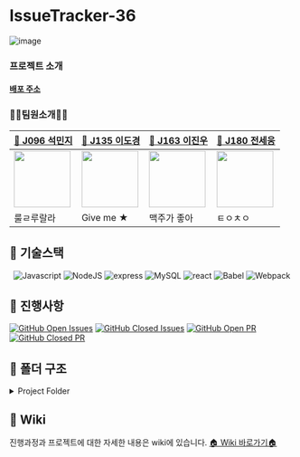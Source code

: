 # IssueTracker-36


![image](https://user-images.githubusercontent.com/57527380/98981572-7a5e7c00-2561-11eb-982d-cfbd287044e8.png)

### 프로젝트 소개

#### [배포 주소](http://101.101.210.128)

### 👩‍💻팀원소개👨‍💻

| [👩 J096 석민지](https://github.com/mjseok)                                                                                   | [💩 J135 이도경](https://github.com/dogyeong)                                                                                   | [🐜 J163 이진우](https://github.com/GrasshopperBears)                                                                         | [🧑 J180 전세웅](https://github.com/saeeng)                                                                                   |
| ----------------------------------------------------------------------------------------------------------------------------- | ------------------------------------------------------------------------------------------------------------------------------- | ----------------------------------------------------------------------------------------------------------------------------- | ----------------------------------------------------------------------------------------------------------------------------- |
| <img src="https://user-images.githubusercontent.com/57527380/97649629-2486d000-1a9b-11eb-9887-4241aeb15753.png" width="100"/> | <img src="https://avatars1.githubusercontent.com/u/40662323?s=460&u=424e2d075fc649dc46ae1ab4485189d0db3d9bdd&v=4" width="100"/> | <img src="https://user-images.githubusercontent.com/34625313/97673417-19e62e00-1acf-11eb-945e-7d019952e558.jpg" width="100"/> | <img src="https://user-images.githubusercontent.com/41819176/97649574-07520180-1a9b-11eb-8826-a083e991d605.jpg" width="100"/> |
| 룰ㄹ루랄라                                                                                                                    | Give me ★                                                                                                                       | 맥주가 좋아                                                                                                                   | ㅌㅇㅊㅇ                                                                                                               |

## 📌 기술스택

<div align="center" style="margin-top : 10px"> 

![Javascript](https://img.shields.io/badge/JavaScript-ES6+-yellow?logo=javascript)
![NodeJS](https://img.shields.io/badge/node.js-v14.5.0-green?logo=node.js) ![express](https://img.shields.io/badge/Express-4.16.1-skyblue?logo=Node.js) ![MySQL](https://img.shields.io/badge/MySQL-v5.7.32-blue?logo=mysql)
![react](https://img.shields.io/badge/React-17.0.1-1cf?logo=react) ![Babel](https://img.shields.io/badge/@babel/core-7.12.3-yellow?logo=babel) ![Webpack](https://img.shields.io/badge/Webpack-5.3.1-blue?logo=Webpack)

</div>

## 📌 진행사항

[![GitHub Open Issues](https://img.shields.io/github/issues-raw/boostcamp-2020/IssueTracker-36?color=green)](https://github.com/boostcamp-2020/IssueTracker-36/issues)
[![GitHub Closed Issues](https://img.shields.io/github/issues-closed-raw/boostcamp-2020/IssueTracker-36?color=red)](https://github.com/boostcamp-2020/IssueTracker-36/issues)
[![GitHub Open PR](https://img.shields.io/github/issues-pr-raw/boostcamp-2020/IssueTracker-36?color=green)](https://github.com/boostcamp-2020/IssueTracker-36/issues)
[![GitHub Closed PR](https://img.shields.io/github/issues-pr-closed-raw/boostcamp-2020/IssueTracker-36?color=red)](https://github.com/boostcamp-2020/IssueTracker-36/issues)


## 📌 폴더 구조

<details>
<summary>Project Folder</summary>
  <div markdown="1">
  
```
🗃 Project Folder  
📁backend  
├── index  
├── 📁bin
├── 📁utils 
├── 📁node_modules
├── 📁routes
│   ├── 📁auth
│   ├── 📁comment
│   ├── 📁image
│   ├── 📁issue 
│   ├── 📁label 
│   ├── 📁milestone
│   └── 📁user
├── 📁services
│   ├── 📁comment
│   ├── 📁image
│   ├── 📁issue 
│   ├── 📁label 
│   ├── 📁milestone
│   └── 📁user
└── 📁sequelize  
    ├── 📁migrations
    ├── 📁models
    └── 📁seeders

📁front  
├── index
├── 📁.storybook  
├── 📁components
│   ├── 📁comment
│   ├── 📁common
│   ├── 📁issue 
│   ├── 📁label 
│   ├── 📁milestone
│   └── App
├── 📁dist  
├── 📁layouts
├── 📁pages
│   ├── 📁auth
│   ├── 📁common
│   ├── 📁issue 
│   ├── 📁label 
│   ├── 📁milestones
│   └── App
├── 📁services
│   ├── 📁auth
│   ├── 📁comment
│   ├── 📁image
│   ├── 📁issue 
│   ├── 📁label 
│   ├── 📁milestones
│   ├── 📁reactions
│   ├── 📁users
│   └── index
├── 📁static
│   └── index.html
├── 📁store
│   └──📁 actions
├── 📁stories
└── 📁utils
    ├── 📁auth
    ├── 📁comment
    ├── 📁issue 
    ├── 📁label 
    ├── 📁milestone
    ├── 📁upload 
    └── 📁user
.eslintrc.json
.prettierrc.json
.ecosystem.config.js
.gitmessage
```
</div>
</details>

## 📌 Wiki
진행과정과 프로젝트에 대한 자세한 내용은 wiki에 있습니다.
[🏠 Wiki 바로가기🏠](https://github.com/boostcamp-2020/IssueTracker-36/wiki)
